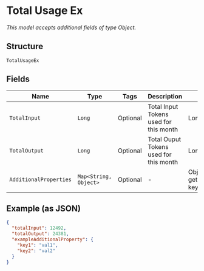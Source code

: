 
# Total Usage Ex

*This model accepts additional fields of type Object.*

## Structure

`TotalUsageEx`

## Fields

| Name | Type | Tags | Description | Getter | Setter |
|  --- | --- | --- | --- | --- | --- |
| `TotalInput` | `Long` | Optional | Total Input Tokens used for this month | Long getTotalInput() | setTotalInput(Long totalInput) |
| `TotalOutput` | `Long` | Optional | Total Ouput Tokens used for this month | Long getTotalOutput() | setTotalOutput(Long totalOutput) |
| `AdditionalProperties` | `Map<String, Object>` | Optional | - | Object getAdditionalProperty(String key) | additionalProperty(String key, Object value) |

## Example (as JSON)

```json
{
  "totalInput": 12492,
  "totalOutput": 24381,
  "exampleAdditionalProperty": {
    "key1": "val1",
    "key2": "val2"
  }
}
```

